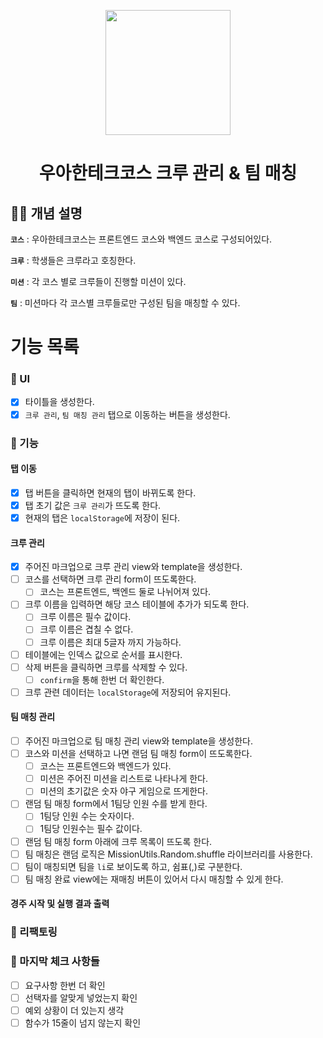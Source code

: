 <p align="middle" >
  <img width="200px;" src="./images/laptop_emoji.png"/>
</p>
<h1 align="middle">우아한테크코스 크루 관리 & 팀 매칭</h1>

## ☝🏼 개념 설명

**`코스`** : 우아한테크코스는 프론트엔드 코스와 백엔드 코스로 구성되어있다.

**`크루`** : 학생들은 크루라고 호칭한다.

**`미션`** : 각 코스 별로 크루들이 진행할 미션이 있다.

**`팀`** : 미션마다 각 코스별 크루들로만 구성된 팀을 매칭할 수 있다.

# 기능 목록

<!-- UI를 우선적으로 그린다. -->

### 📌 UI

- [x] 타이틀을 생성한다.
- [x] `크루 관리`, `팀 매칭 관리` 탭으로 이동하는 버튼을 생성한다.

<!-- 큼지막한 기능 아래 예외상황을 전부 적는다. -->

### 📌 기능

#### 탭 이동

- [x] 탭 버튼을 클릭하면 현재의 탭이 바뀌도록 한다.
- [x] 탭 초기 값은 `크루 관리`가 뜨도록 한다.
- [x] 현재의 탭은 `localStorage`에 저장이 된다.

#### 크루 관리

- [x] 주어진 마크업으로 크루 관리 view와 template을 생성한다.
- [ ] 코스를 선택하면 크루 관리 form이 뜨도록한다.
  - [ ] 코스는 프론트엔드, 백엔드 둘로 나뉘어져 있다.
- [ ] 크루 이름을 입력하면 해당 코스 테이블에 추가가 되도록 한다.
  - [ ] 크루 이름은 필수 값이다.
  - [ ] 크루 이름은 겹칠 수 없다.
  - [ ] 크루 이름은 최대 5글자 까지 가능하다.
- [ ] 테이블에는 인덱스 값으로 순서를 표시한다.
- [ ] 삭제 버튼을 클릭하면 크루를 삭제할 수 있다.
  - [ ] `confirm`을 통해 한번 더 확인한다.
- [ ] 크루 관련 데이터는 `localStorage`에 저장되어 유지된다.

#### 팀 매칭 관리

- [ ] 주어진 마크업으로 팀 매칭 관리 view와 template을 생성한다.
- [ ] 코스와 미션을 선택하고 나면 랜덤 팀 매칭 form이 뜨도록한다.
  - [ ] 코스는 프론트엔드와 백엔드가 있다.
  - [ ] 미션은 주어진 미션을 리스트로 나타나게 한다.
  - [ ] 미션의 초기값은 숫자 야구 게임으로 뜨게한다.
- [ ] 랜덤 팀 매칭 form에서 1팀당 인원 수를 받게 한다.
  - [ ] 1팀당 인원 수는 숫자이다.
  - [ ] 1팀당 인원수는 필수 값이다.
- [ ] 랜덤 팀 매칭 form 아래에 크루 목록이 뜨도록 한다.
- [ ] 팀 매칭은 랜덤 로직은 MissionUtils.Random.shuffle 라이브러리를 사용한다.
- [ ] 팀이 매칭되면 팀을 `li`로 보이도록 하고, 쉼표(,)로 구분한다.
- [ ] 팀 매칭 완료 view에는 재매칭 버튼이 있어서 다시 매칭할 수 있게 한다.

#### 경주 시작 및 실행 결과 출력

<!-- 리팩토링 내용들을 진행하면서 계속 넣는다. -->

### 📌 리팩토링

<!-- 마지막으로 체크해야 할 것들을 넣는다. -->

### 📌 마지막 체크 사항들

- [ ] 요구사항 한번 더 확인
- [ ] 선택자를 알맞게 넣었는지 확인
- [ ] 예외 상황이 더 있는지 생각
- [ ] 함수가 15줄이 넘지 않는지 확인
